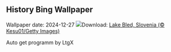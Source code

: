 ## History Bing Wallpaper
Wallpaper date: 2024-12-27
![](https://www.bing.com/th?id=OHR.LakeBledSnow_EN-IN8178018929_UHD.jpg&w=1000)Download: [Lake Bled, Slovenia (© Kesu01/Getty Images)](https://www.bing.com/th?id=OHR.LakeBledSnow_EN-IN8178018929_UHD.jpg)

Auto get programm by LtgX
